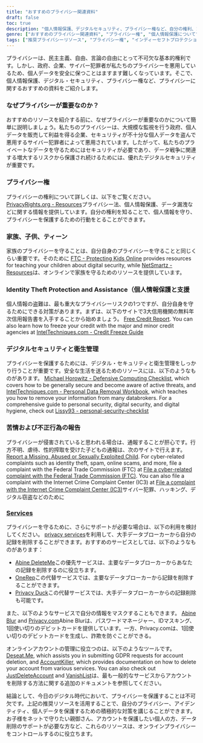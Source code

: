 ```yaml
---
title: "おすすめのプライバシー関連資料"
draft: false
toc: true
description: "個人情報保護、デジタルセキュリティ、プライバシー権など、自分の権利、家族、個人情報を守り、サイバー犯罪や大規模な監視から安全に過ごすためのおすすめのプライバシー情報源を紹介します。"
genre: ["おすすめのプライバシー関連資料", "プライバシー権", "個人情報保護について", "デジタルセキュリティ", "サイバークリミナル", "マス・サーベイランス", "個人情報保護について", "家族のプライバシー", "子どものプライバシー", "ティーンズプライバシー", "デジタルセキュリティハイジーン", "クレジットレポート", "クレジットフリーズ", "ディフェンシブ・コンピューティング・チェックリスト", "個人情報の削除", "フラッドレポート", "プライバシーサービス", "情報マスキング", "アカウントマネジメント", "GDPRに関するお願い", "アカウント削除"]
tags: ["推奨プライバシーリソース", "プライバシー権", "インディーセフトプロテクション", "デジタルセキュリティ", "サイバー犯罪者", "大衆監視", "個人データ", "SimeonOnSecurity（シメオンセキュリティ", "ファミリー", "こどもたち", "ティーンズ", "デジタルセキュリティハイジーン", "信用情報", "クレジットフリーズ", "ディフェンシブ・コンピューティング・チェックリスト", "パーソナルデータ削除", "よわねをはく", "ふせいにん", "プライバシーサービス", "マスキング情報", "アカウント管理", "GDPRに関するお願い", "アカウント削除", "オンラインプライバシー", "データ保護", "サイバーセキュリティ", "プライバシーツール", "アイデンティティプロテクション", "オンラインセーフティー", "個人情報保護"]
---
```


プライバシーは、民主主義、自由、言論の自由にとって不可欠な基本的権利です。しかし、政府、企業、サイバー犯罪者が私たちのプライバシーを悪用しているため、個人データを安全に保つことはますます難しくなっています。そこで、個人情報保護、デジタル・セキュリティ、プライバシー権など、プライバシーに関するおすすめの資料をご紹介します。

### なぜプライバシーが重要なのか？

おすすめのリソースを紹介する前に、なぜプライバシーが重要なのかについて簡単に説明しましょう。私たちのプライバシーは、大規模な監視を行う政府、個人データを販売して利益を得る企業、セキュリティが不十分な個人データを盗んで悪用するサイバー犯罪者によって悪用されています。したがって、私たちのプライベートなデータを守るためにはセキュリティが必要であり、データ戦争に関連する増大するリスクから保護され続けるためには、優れたデジタルセキュリティが重要です。

### プライバシー権

プライバシーの権利について詳しくは、以下をご覧ください。 [PrivacyRights.org - Resources](https://privacyrights.org/resources)プライバシー法、個人情報保護、データ漏洩などに関する情報を提供しています。自分の権利を知ることで、個人情報を守り、プライバシーを保護するための行動をとることができます。

### 家族、子供、ティーン

家族のプライバシーを守ることは、自分自身のプライバシーを守ることと同じくらい重要です。そのために [FTC - Protecting Kids Online](https://www.consumer.ftc.gov/topics/protecting-kids-online) provides resources for teaching your children about digital security, while [NetSmartz - Resources](https://www.missingkids.org/netsmartz/resources)は、オンラインで家族を守るためのリソースを提供しています。

### Identity Theft Protection and Assistance（個人情報保護と支援

個人情報の盗難は、最も重大なプライバシーリスクの1つですが、自分自身を守るためにできる対策があります。まずは、以下のサイトで3大信用機関の無料年次信用報告書を入手することから始めましょう。 [Free Credit Report](https://www.annualcreditreport.com/index.action). You can also learn how to freeze your credit with the major and minor credit agencies at [IntelTechniques.com - Credit Freeze Guide](https://inteltechniques.com/data/workbook.pdf)

### デジタルセキュリティと衛生管理

プライバシーを保護するためには、デジタル・セキュリティと衛生管理をしっかり行うことが重要です。安全な生活を送るためのリソースには、以下のようなものがあります。 [Michael Horowitz - Defensive Computing Checklist](https://defensivecomputingchecklist.com/), which covers how to be generally secure and become aware of active threats, and [IntelTechniques.com - Personal Data Removal Workbook](https://inteltechniques.com/data/workbook.pdf), which teaches you how to remove your information from many databrokers. For a comprehensive guide to personal security, digital security, and digital hygiene, check out [Lissy93 - personal-security-checklist](https://github.com/Lissy93/personal-security-checklist)

### 苦情および不正行為の報告

プライバシーが侵害されていると思われる場合は、通報することが肝心です。行方不明、虐待、性的搾取を受けた子どもの通報は、次のサイトで行えます。 [Report a Missing, Abused or Sexually Exploited Child](http://www.missingkids.com/Report). For cyber-related complaints such as identity theft, spam, online scams, and more, file a complaint with the Federal Trade Commission (FTC) at [File a cyber-related complaint with the Federal Trade Commission (FTC)](https://www.ftccomplaintassistant.gov/#&panel1-1). You can also file a complaint with the Internet Crime Complaint Center (IC3) at [File a complaint with the Internet Crime Complaint Center (IC3)](https://complaint.ic3.gov/default.aspx?)サイバー犯罪、ハッキング、デジタル窃盗などのために

### [Services](https://simeononsecurity.com/recommendations/services/)

プライバシーを守るために、さらにサポートが必要な場合は、以下の利用を検討してください。 [privacy services](https://simeononsecurity.com/recommendations/services/)を利用して、大手データブローカーから自分の記録を削除することができます。おすすめのサービスとしては、以下のようなものがあります：

- [Abine DeleteMe](https://joindeleteme.com/refer?coupon=RFR-40867-7DWHR4)この優先サービスは、主要なデータブローカーからあなたの記録を削除するのに役立ちます。
- [OneRep](https://onerep.com)この代替サービスでは、主要なデータブローカーから記録を削除することができます。
- [Privacy Duck](https://www.privacyduck.com/)この代替サービスでは、大手データブローカーからの記録削除も可能です。

また、以下のようなサービスで自分の情報をマスクすることもできます。 [Abine Blur](https://dnt.abine.com/#/ref_register/pC8ZbvQtt) and [Privacy.com](https://privacy.com/join/SU86Y)Abine Blurは、パスワードマネージャー、IDマスキング、1回使い切りのデビットカードを提供しています。一方、Privacy.comは、1回使い切りのデビットカードを生成し、詐欺を防ぐことができる。

オンラインアカウントの管理に役立つのは、以下のようなツールです。 [Deseat.Me](https://app.deseat.me), which assists you in submitting GDPR requests for account deletion, and [AccountKiller](https://www.accountkiller.com/en), which provides documentation on how to delete your account from various services. You can also check out [JustDeleteAccount](https://www.justdeleteaccount.com/) and [VanishList](https://vanishlist.ml/)は、最も一般的なサービスからアカウントを削除する方法に関する追加のドキュメントを参照してください。

結論として、今日のデジタル時代において、プライバシーを保護することは不可欠です。上記の推奨リソースを活用することで、自分のプライバシー、アイデンティティ、個人データを保護するための積極的な対策を講じることができます。お子様をネットで守りたい親御さん、アカウントを保護したい個人の方、データ削除のサポートが必要な方など、これらのリソースは、オンラインプライバシーをコントロールするのに役立ちます。

